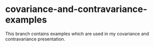 # covariance-and-contravariance-examples

This branch contains examples which are used in my covariance and contravariance presentation. 
